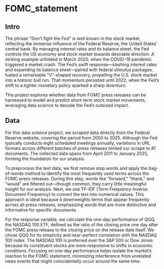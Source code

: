 # FOMC_statement

## Intro

The phrase "Don't fight the Fed" is well known in the stock market, reflecting the immense influence of the Federal Reserve, the United States' central bank. By managing interest rates and its balance sheet, the Fed controls the US economy and stock market towards desirable direction. A striking example unfolded in March 2020, when the COVID-19 pandemic triggered a market crash. The Fed’s swift response—slashing interest rates and expanding its balance sheet—paired with federal stimulus packages, fueled a remarkable "V"-shaped recovery, propelling the U.S. stock market into a historic bull run. That momentum persisted until 2022, when the Fed’s shift to a tighter monetary policy sparked a sharp downturn.

This project explores whether data from FOMC press releases can be harnessed to model and predict short-term stock market movements, leveraging data science to decode the Fed’s outsized impact.

## Data

For this data science project, we scraped data directly from the Federal Reserve website, covering the period from 2000 to 2025. Although the Fed typically conducts eight scheduled meetings annually, variations in URL formats across different batches of press releases limited our scrape to 81 documents. The collected data spans from April 2011 to January 2025, forming the foundation for our analysis.

To preprocess the text data, we first remove stop words and apply the bag-of-words method to identify the most frequently used terms across the FOMC press releases. During this step, words like "forward," "thank," and "would" are filtered out—though common, they carry little meaningful insight for our analysis. Next, we use TF-IDF (Term Frequency-Inverse Document Frequency) to convert the text into numerical values. This approach is ideal because it downweights terms that appear frequently across all press releases, emphasizing words that are more distinctive and informative for specific documents.

For the response variable, we calculate the one-day performance of QQQ, the NASDAQ 100 ETF, defined as the ratio of the closing price one day after the FOMC press release to the closing price on the release date itself. We chose QQQ for its simplicity and near-perfect correlation with the NASDAQ 100 index. The NASDAQ 100 is preferred over the S&P 500 or Dow Jones because its constituent stocks are more responsive to shifts in economic conditions. Focusing on one-day performance helps isolate the market’s reaction to the FOMC statement, minimizing interference from unrelated news events that might coincidentally occur around the same time.
